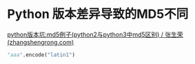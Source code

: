 # Python 版本差异导致的MD5不同

[python版本坑:md5例子(python2与python3中md5区别) / 张生荣 (zhangshengrong.com)](https://www.zhangshengrong.com/p/YjNK436XW2/)

```python
"aaa".encode("latin1")
```